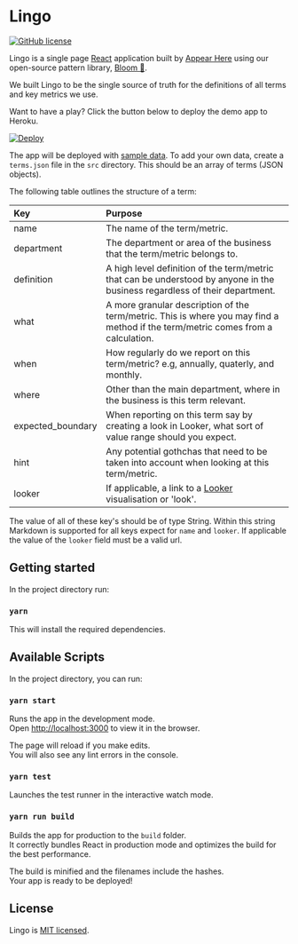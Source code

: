 # Lingo
[![GitHub license](https://img.shields.io/badge/license-MIT-blue.svg)](https://github.com/appearhere/lingo/blob/master/LICENSE)

Lingo is a single page [React](https://github.com/facebook/react/) application built by [Appear Here](https://github.com/appearhere) using our open-source pattern library, [Bloom 🐙](https://github.com/appearhere/bloom).

We built Lingo to be the single source of truth for the definitions of all terms and key metrics we use.

Want to have a play? Click the button below to deploy the demo app to Heroku.

[![Deploy](https://www.herokucdn.com/deploy/button.svg)](https://heroku.com/deploy?template=https://github.com/appearhere/lingo)

The app will be deployed with [sample data](https://github.com/appearhere/lingo/blob/master/src/sampleTerms.json).
To add your own data, create a `terms.json` file in the `src` directory. This should be an array of terms (JSON objects).

The following table outlines the structure of a term:

| Key           | Purpose       |
| :------------ |:------------- |
| name          | The name of the term/metric. |
| department    | The department or area of the business that the term/metric belongs to. |
| definition    | A high level definition of the term/metric that can be understood by anyone in the business regardless of their department. |
| what          | A more granular description of the term/metric. This is where you may find a method if the term/metric comes from a calculation. |
| when          | How regularly do we report on this term/metric? e.g, annually, quaterly, and monthly.  |
| where         | Other than the main department, where in the business is this term relevant. |
| expected_boundary | When reporting on this term say by creating a look in Looker, what sort of value range should you expect. |
| hint          | Any potential gothchas that need to be taken into account when looking at this term/metric. |
| looker        | If applicable, a link to a [Looker](https://looker.com/) visualisation or 'look'. |

The value of all of these key's should be of type String. Within this string Markdown is supported for all keys expect for `name` and `looker`.
If applicable the value of the `looker` field must be a valid url.

## Getting started

In the project directory run:

### `yarn`

This will install the required dependencies.

## Available Scripts

In the project directory, you can run:

### `yarn start`

Runs the app in the development mode.<br>
Open [http://localhost:3000](http://localhost:3000) to view it in the browser.

The page will reload if you make edits.<br>
You will also see any lint errors in the console.

### `yarn test`

Launches the test runner in the interactive watch mode.<br>

### `yarn run build`

Builds the app for production to the `build` folder.<br>
It correctly bundles React in production mode and optimizes the build for the best performance.

The build is minified and the filenames include the hashes.<br>
Your app is ready to be deployed!

## License

Lingo is [MIT licensed](./LICENSE).
